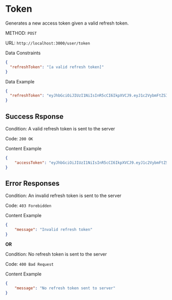 # Token

Generates a new access token given a valid refresh token.

METHOD: `POST`

URL: `http://localhost:3000/user/token`

Data Constraints
```json
{
  "refreshToken": "[a valid refresh token]"
}
```

Data Example
```json
{
  "refreshToken": "eyJhbGciOiJIUzI1NiIsInR5cCI6IkpXVCJ9.eyJ1c2VybmFtZSI6IkhlbnJ5IiwiaWF0IjoxNjQ1NzYzNTg4fQ.GFf45iEWdd4LXFogEl5ERpQYn2z6Qt_eToysWlFrKuA"
}
```

## Success Rsponse

Condition: A valid refresh token is sent to the server

Code: `200 OK`

Content Example
```json
{
    "accessToken": "eyJhbGciOiJIUzI1NiIsInR5cCI6IkpXVCJ9.eyJ1c2VybmFtZSI6ImRlbW8iLCJpYXQiOjE2NDU3NjYzNzMsImV4cCI6MTY0NTc2NzI3M30.gNRb3IZH-aJGit46OPRRXVKlFpsd0dpTmoqWrB1eQ1I"
}
```

## Error Responses

Condition: An invalid refresh token is sent to the server

Code: `403 Forebidden`

Content Example

```json
{
    "message": "Invalid refresh token"
}
```

**OR**

Condition: No refresh token is sent to the server

Code: `400 Bad Request`

Content Example

```json
{
    "message": "No refresh token sent to server"
}
```

